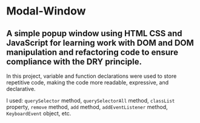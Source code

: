 # Modal-Window

## A simple popup window using HTML CSS and JavaScript for learning work with DOM and DOM manipulation and refactoring code to ensure compliance with the DRY principle.

In this project, variable and function declarations were used to store repetitive code, making the code more readable, expressive, and declarative.

I used:
`querySelector` method, `querySelectorAll` method, `classList` property, `remove` method, `add` method, `addEventListener` method, `KeyboardEvent` object, etc.
